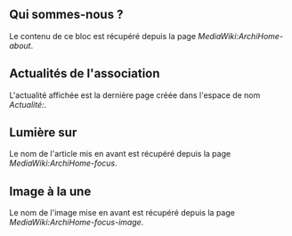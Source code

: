 ## Qui sommes-nous ?
Le contenu de ce bloc est récupéré depuis la page *MediaWiki:ArchiHome-about*.

## Actualités de l'association
L'actualité affichée est la dernière page créée dans l'espace de nom *Actualité:*.

## Lumière sur
Le nom de l'article mis en avant est récupéré depuis la page *MediaWiki:ArchiHome-focus*.

## Image à la une
Le nom de l'image mise en avant est récupéré depuis la page *MediaWiki:ArchiHome-focus-image*.
